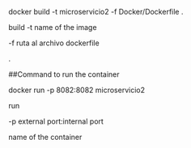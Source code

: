 docker build -t microservicio2 -f Docker/Dockerfile .

build -t name of the image

-f ruta al archivo dockerfile

.

##Command to run the container

docker run -p 8082:8082 microservicio2

run

-p external port:internal port

name of the container
